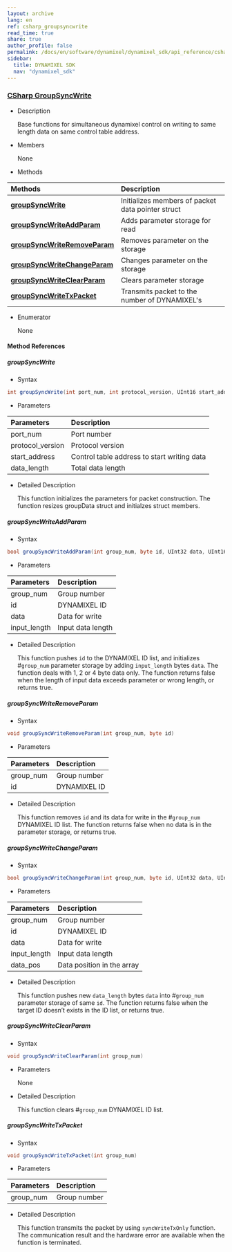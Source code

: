 ```yaml
---
layout: archive
lang: en
ref: csharp_groupsyncwrite
read_time: true
share: true
author_profile: false
permalink: /docs/en/software/dynamixel/dynamixel_sdk/api_reference/csharp/csharp_groupsyncwrite/
sidebar:
  title: DYNAMIXEL SDK
  nav: "dynamixel_sdk"
---
```


<style>body {counter-reset: h1 6 !important;}</style>
<div style="counter-reset: h2 3"></div>
<div style="counter-reset: h3 2"></div>

<!--[dummy Header 1]>
  <h1 id="api-reference"><a href="#api-reference">API Reference</a></h1>
  <h2 id="csharp"><a href="#csharp">CSharp</a></h2>
<![end dummy Header 1]-->

### [CSharp GroupSyncWrite](#csharp-groupsyncwrite)

- Description

  Base functions for simultaneous dynamixel control on writing to same length data on same control table address.

- Members

  None


- Methods

| Methods                                                      | Description                                       |
|:-------------------------------------------------------------|:--------------------------------------------------|
| **[groupSyncWrite](#groupsyncwrite)**                        | Initializes members of packet data pointer struct |
| **[groupSyncWriteAddParam](#groupsyncwrite_addparam)**       | Adds parameter storage for read                   |
| **[groupSyncWriteRemoveParam](#groupsyncwrite_removeparam)** | Removes parameter on the storage                  |
| **[groupSyncWriteChangeParam](#groupsyncwrite_changeparam)** | Changes parameter on the storage                  |
| **[groupSyncWriteClearParam](#groupsyncwrite_clearparam)**   | Clears parameter storage                          |
| **[groupSyncWriteTxPacket](#groupsyncwrite_txpacket)**       | Transmits packet to the number of DYNAMIXEL's      |



- Enumerator

  None

#### Method References

##### groupSyncWrite
- Syntax
``` cs
int groupSyncWrite(int port_num, int protocol_version, UInt16 start_address, UInt16 data_length)
```
- Parameters

| Parameters       | Description                                 |
|:-----------------|:--------------------------------------------|
| port_num         | Port number                                 |
| protocol_version | Protocol version                            |
| start_address    | Control table address to start writing data |
| data_length      | Total data length                           |

- Detailed Description

   This function initializes the parameters for packet construction. The function resizes groupData struct and initialzes struct members.


##### groupSyncWriteAddParam
- Syntax
``` cs
bool groupSyncWriteAddParam(int group_num, byte id, UInt32 data, UInt16 input_length)
```
- Parameters

| Parameters   | Description       |
|:-------------|:------------------|
| group_num    | Group number      |
| id           | DYNAMIXEL ID      |
| data         | Data for write    |
| input_length | Input data length |

- Detailed Description

   This function pushes `id` to the DYNAMIXEL ID list, and initializes #`group_num` parameter storage by adding `input_length` bytes `data`. The function deals with 1, 2 or 4 byte data only. The function returns false when the length of input data exceeds parameter or wrong length, or returns true.


##### groupSyncWriteRemoveParam
- Syntax
``` cs
void groupSyncWriteRemoveParam(int group_num, byte id)
```
- Parameters

| Parameters | Description  |
|:-----------|:-------------|
| group_num  | Group number |
| id         | DYNAMIXEL ID |

- Detailed Description

   This function removes `id` and its data for write in the #`group_num` DYNAMIXEL ID list. The function returns false when no data is in the parameter storage, or returns true.


##### groupSyncWriteChangeParam
- Syntax
``` cs
bool groupSyncWriteChangeParam(int group_num, byte id, UInt32 data, UInt16 input_length, UInt16 data_pos)
```
- Parameters

| Parameters   | Description                |
|:-------------|:---------------------------|
| group_num    | Group number               |
| id           | DYNAMIXEL ID               |
| data         | Data for write             |
| input_length | Input data length          |
| data_pos     | Data position in the array |

- Detailed Description

   This function pushes new `data_length` bytes `data` into #`group_num` parameter storage of same `id`. The function returns false when the target ID doesn’t exists in the ID list, or returns true.


##### groupSyncWriteClearParam
- Syntax
``` cs
void groupSyncWriteClearParam(int group_num)
```
- Parameters

   None

- Detailed Description

   This function clears #`group_num` DYNAMIXEL ID list.


##### groupSyncWriteTxPacket
- Syntax
``` cs
void groupSyncWriteTxPacket(int group_num)
```
- Parameters

| Parameters | Description  |
|:-----------|:-------------|
| group_num  | Group number |

- Detailed Description

   This function transmits the packet by using `syncWriteTxOnly` function. The communication result and the hardware error are available when the function is terminated.
